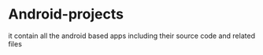 # Android-projects
it contain all the android based apps including their source code and related files
